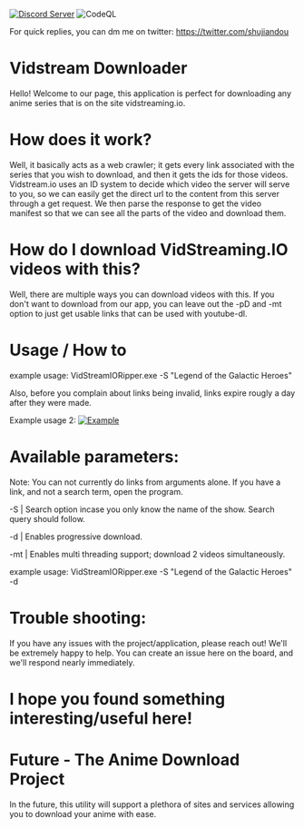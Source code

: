 [![Discord Server](https://img.shields.io/discord/737835739529740308.svg?label=discord)](https://discord.gg/Jzxfy2U) ![CodeQL](https://github.com/vrienstudios/vidstreamdownloader/workflows/CodeQL/badge.svg)

For quick replies, you can dm me on twitter: https://twitter.com/shujiandou

# Vidstream Downloader
Hello! Welcome to our page, this application is perfect for downloading any anime series that is on the site vidstreaming.io.

# How does it work?
Well, it basically acts as a web crawler; it gets every link associated with the series that you wish to download, and then it gets the ids for those videos. Vidstream.io uses an ID system to decide which video the server will serve to you, so we can easily get the direct url to the content from this server through a get request. We then parse the response to get the video manifest so that we can see all the parts of the video and download them.

# How do I download VidStreaming.IO videos with this?
Well, there are multiple ways you can download videos with this. If you don't want to download from our app, you can leave out the -pD and -mt option to just get usable links that can be used with youtube-dl.

# Usage / How to
example usage: VidStreamIORipper.exe -S "Legend of the Galactic Heroes"

Also, before you complain about links being invalid, links expire rougly a day after they were made.

Example usage 2:
[![Example](https://img.youtube.com/vi/YgfuUqdk1fw/0.jpg)](https://www.youtube.com/watch?v=YgfuUqdk1fw)

# Available parameters:

Note: You can not currently do links from arguments alone. If you have a link, and not a search term, open the program.

-S | Search option incase you only know the name of the show. Search query should follow.

-d | Enables progressive download.

-mt | Enables multi threading support; download 2 videos simultaneously. 

example usage: VidStreamIORipper.exe -S "Legend of the Galactic Heroes" -d

# Trouble shooting:

If you have any issues with the project/application, please reach out! We'll be extremely happy to help. You can create an issue here on the board, and we'll respond nearly immediately.

# I hope you found something interesting/useful here!

# Future - The Anime Download Project

In the future, this utility will support a plethora of sites and services allowing you to download your anime with ease.
